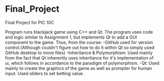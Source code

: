 # Final_Project
Final Project for PIC 10C

Program runs blackjack game using C++ and Qt.
The program uses code and logic similar to Assignment 1, but implements Qt to add a GUI component to the game.
Thus, from the course:
-GitHub used for version control.(Although couldn't figure out how to do it within Qt so simply used GitHub desktop to move files)
-Inheritance & Polymorphism: Used mainly from the fact that Qt inherently uses inheritance for it's implementation of ui, which follows in accordance to the paradigm of polymorphism.
-Qt: Used mainly to create the graphics of the game as well as prompter for human input. Used sliders to set betting value.


